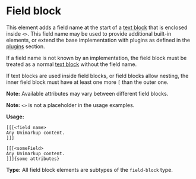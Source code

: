 # Field block

This element adds a field name at the start of a [text block](/markup/blocks/enclosed/text-block.md) that is enclosed inside `<>`.
This field name may be used to provide additional built-in elements, or extend the base implementation with plugins as defined in the [plugins](/addons/plugins/README.md) section.

If a field name is not known by an implementation, the field block
must be treated as a normal [text block](/markup/blocks/enclosed/text-block.md) without the field name.

If text blocks are used inside field blocks, or field blocks allow nesting, the inner field block must have at least one more `[` than the outer one.

**Note:** Available attributes may vary between different field blocks.

**Note:** `<>` is not a placeholder in the usage examples.

**Usage:**

```
[[[<field name>
Any Unimarkup content.
]]]

[[[<someField>
Any Unimarkup content.
]]]{some attributes}
```

**Type:** All field block elements are subtypes of the `field-block` type.
